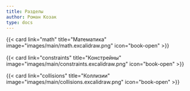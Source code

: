 ```yaml
---
title: Разделы
author: Роман Козак
type: docs
---
```

<p></p>
<div class="not-prose">
<div class="container">
<div class="row">
  <div class="col" style="margin-top: 3%;">
  {{< card link="math" title="Математика" image="images/main/math.excalidraw.png" icon="book-open" >}}
  </div>
  <div class="col" style="margin-top: 3%;">
  {{< card link="constraints" title="Констрейны" image="images/main/constraints.excalidraw.png" icon="book-open" >}}
  </div>
</div>
    <div class="row">
    <div class="col" style="margin-top: 3%;">
  {{< card link="collisions" title="Коллизии" image="images/main/collisions.excalidraw.png" icon="book-open" >}}
    </div>
</div>
</div>



